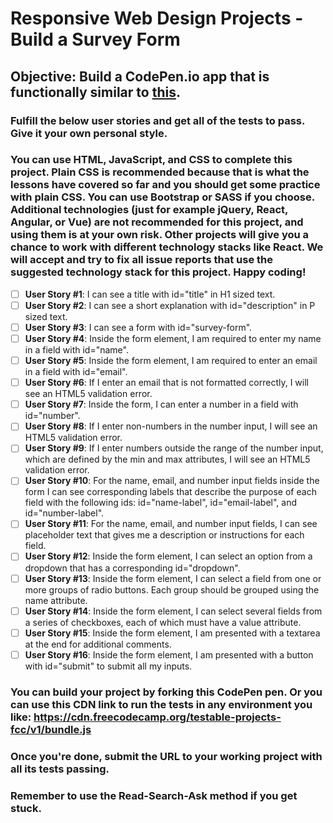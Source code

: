 # Responsive Web Design Projects - Build a Survey Form
## Objective: Build a CodePen.io app that is functionally similar to [this](https://codepen.io/freeCodeCamp/full/VPaoNP).
### Fulfill the below user stories and get all of the tests to pass. Give it your own personal style.
### You can use HTML, JavaScript, and CSS to complete this project. Plain CSS is recommended because that is what the lessons have covered so far and you should get some practice with plain CSS. You can use Bootstrap or SASS if you choose. Additional technologies (just for example jQuery, React, Angular, or Vue) are not recommended for this project, and using them is at your own risk. Other projects will give you a chance to work with different technology stacks like React. We will accept and try to fix all issue reports that use the suggested technology stack for this project. Happy coding!
- [ ] **User Story #1**: I can see a title with id="title" in H1 sized text.
- [ ] **User Story #2**: I can see a short explanation with id="description" in P sized text.
- [ ] **User Story #3**: I can see a form with id="survey-form".
- [ ] **User Story #4**: Inside the form element, I am required to enter my name in a field with id="name".
- [ ] **User Story #5**: Inside the form element, I am required to enter an email in a field with id="email".
- [ ] **User Story #6**: If I enter an email that is not formatted correctly, I will see an HTML5 validation error.
- [ ] **User Story #7**: Inside the form, I can enter a number in a field with id="number".
- [ ] **User Story #8**: If I enter non-numbers in the number input, I will see an HTML5 validation error.
- [ ] **User Story #9**: If I enter numbers outside the range of the number input, which are defined by the min and max attributes, I will see an HTML5 validation error.
- [ ] **User Story #10**: For the name, email, and number input fields inside the form I can see corresponding labels that describe the purpose of each field with the following ids: id="name-label", id="email-label", and id="number-label".
- [ ] **User Story #11**: For the name, email, and number input fields, I can see placeholder text that gives me a description or instructions for each field.
- [ ] **User Story #12**: Inside the form element, I can select an option from a dropdown that has a corresponding id="dropdown".
- [ ] **User Story #13**: Inside the form element, I can select a field from one or more groups of radio buttons. Each group should be grouped using the name attribute.
- [ ] **User Story #14**: Inside the form element, I can select several fields from a series of checkboxes, each of which must have a value attribute.
- [ ] **User Story #15**: Inside the form element, I am presented with a textarea at the end for additional comments.
- [ ] **User Story #16**: Inside the form element, I am presented with a button with id="submit" to submit all my inputs.
### You can build your project by forking this CodePen pen. Or you can use this CDN link to run the tests in any environment you like: https://cdn.freecodecamp.org/testable-projects-fcc/v1/bundle.js
### Once you're done, submit the URL to your working project with all its tests passing.
### Remember to use the Read-Search-Ask method if you get stuck.